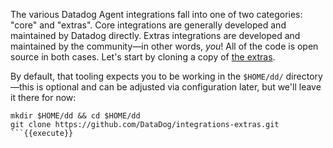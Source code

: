 The various Datadog Agent integrations fall into one of two categories: "core" and "extras". Core integrations are generally developed and maintained by Datadog directly. Extras integrations are developed and maintained by the community—in other words, *you*! All of the code is open source in both cases. Let's start by cloning a copy of [the extras](https://github.com/DataDog/integrations-extras).

By default, that tooling expects you to be working in the `$HOME/dd/` directory—this is optional and can be adjusted via configuration later, but we'll leave it there for now:
```
mkdir $HOME/dd && cd $HOME/dd
git clone https://github.com/DataDog/integrations-extras.git
```{{execute}}

